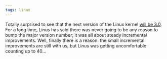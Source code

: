 ```yaml
---
tags: linux
---
```


Totally surprised to see that the next version of the Linux kernel [will be 3.0](http://permalink.gmane.org/gmane.linux.kernel/1147415). For a long time, Linus has said there was never going to be any reason to bump the major version number; it was all about steady incremental improvements. Well, finally there is a reason: the small incremental improvements are still with us, but Linus was getting uncomfortable counting up to 40...
